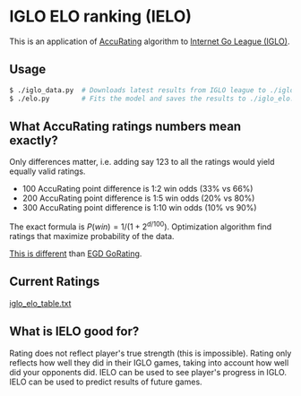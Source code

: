 # IGLO ELO ranking (IELO)

This is an application of [AccuRating](https://github.com/lukaszlew/accurating) algorithm to [Internet Go League (IGLO)](https://iglo.szalenisamuraje.org/).

## Usage

```bash
$ ./iglo_data.py  # Downloads latest results from IGLO league to ./iglo.json
$ ./elo.py        # Fits the model and saves the results to ./iglo_elo.json and to a formated table ./iglo_elo_table.txt
```

## What AccuRating ratings numbers mean exactly?

Only differences matter, i.e. adding say 123 to all the ratings would yield equally valid ratings.

- 100 AccuRating point difference is 1:2 win odds (33% vs 66%)
- 200 AccuRating point difference is 1:5 win odds (20% vs 80%)
- 300 AccuRating point difference is 1:10 win odds (10% vs 90%)

The exact formula is $P(win) = 1 / (1 + 2^{d / 100})$.
Optimization algorithm find ratings that maximize probability of the data.

[This is different](https://github.com/lukaszlew/accurating#what-accurating-ratings-numbers-mean-exactly) than [EGD GoRating](https://www.europeangodatabase.eu/).

## Current Ratings

[iglo_elo_table.txt](https://raw.githubusercontent.com/lukaszlew/iglo_elo/main/iglo_elo_table.txt)

## What is IELO good for?

Rating does not reflect player's true strength (this is impossible).
Rating only reflects how well they did in their IGLO games, taking into account how well did your opponents did.
IELO can be used to see player's progress in IGLO.
IELO can be used to predict results of future games.
